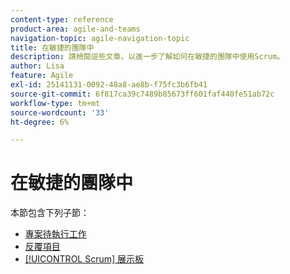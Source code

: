 ```yaml
---
content-type: reference
product-area: agile-and-teams
navigation-topic: agile-navigation-topic
title: 在敏捷的團隊中
description: 請檢閱這些文章，以進一步了解如何在敏捷的團隊中使用Scrum。
author: Lisa
feature: Agile
exl-id: 25141131-0092-48a8-ae8b-f75fc3b6fb41
source-git-commit: 6f817ca39c7489b85673ff601faf440fe51ab72c
workflow-type: tm+mt
source-wordcount: '33'
ht-degree: 6%

---
```


# 在敏捷的團隊中

本節包含下列子節：

* [專案待執行工作](../../agile/use-scrum-in-an-agile-team/burndown/burndown.md)
* [反覆項目](../../agile/use-scrum-in-an-agile-team/iterations/iterations.md)
* [[!UICONTROL Scrum] 展示板](../../agile/use-scrum-in-an-agile-team/scrum-board/scrum-board.md)
